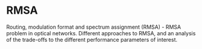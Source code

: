 # RMSA
Routing, modulation format and spectrum assignment (RMSA) - RMSA problem in optical networks. Different approaches to RMSA, and an analysis of the trade-offs to the different performance parameters of interest.
